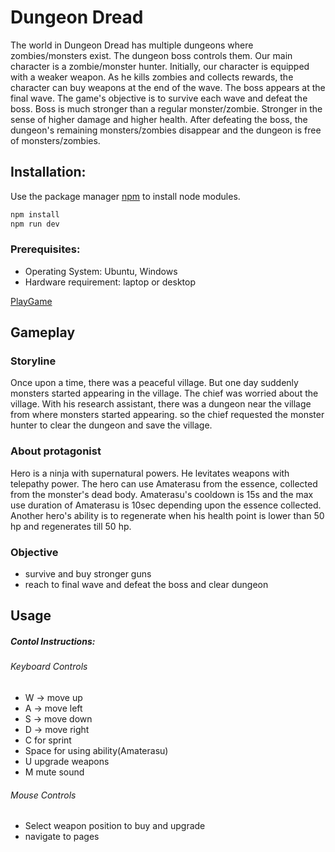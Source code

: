 # Dungeon Dread

The world in Dungeon Dread has multiple dungeons where zombies/monsters exist. The dungeon boss controls them. Our main character is a zombie/monster hunter. Initially, our character is equipped with a weaker weapon. As he kills zombies and collects rewards, the character can buy weapons at the end of the wave. The boss appears at the final wave. The game's objective is to survive each wave and defeat the boss. Boss is much stronger than a regular monster/zombie. Stronger in the sense of higher damage and higher health. After defeating the boss, the dungeon's remaining monsters/zombies disappear and the dungeon is free of monsters/zombies. 

## Installation:

Use the package manager [npm](https://docs.npmjs.com/) to install node modules.

```bash
npm install
npm run dev
```
### Prerequisites:

- Operating System: Ubuntu, Windows
- Hardware requirement: laptop or desktop

[PlayGame](https://safalm74.github.io/LF-SE-Minor-Project_Dungeon-Dread/) 

## Gameplay

### Storyline
 Once upon a time, there was a peaceful village. But one day suddenly monsters started appearing in 
the village. The chief was worried about the village. With his research assistant, there was a dungeon near the village from where monsters started appearing. so the chief requested the monster hunter to clear the dungeon and save the village.

### About protagonist
Hero is a ninja with supernatural powers. He levitates weapons with telepathy power. The hero can use Amaterasu from the essence, collected from the monster's dead body. Amaterasu's cooldown is 15s and the max use duration of Amaterasu is 10sec depending upon the essence collected. Another hero's ability is to regenerate when his health point is lower than 50 hp and regenerates till 50 hp.

### Objective
- survive and buy stronger guns 
- reach to final wave and defeat the boss and clear dungeon

## Usage
##### Contol Instructions:
###### Keyboard Controls
- W -> move up
- A -> move left
- S -> move down
- D -> move right
- C for sprint
- Space for using ability(Amaterasu)
- U upgrade weapons
- M mute sound
###### Mouse Controls
- Select weapon position to buy and upgrade
- navigate to pages
```